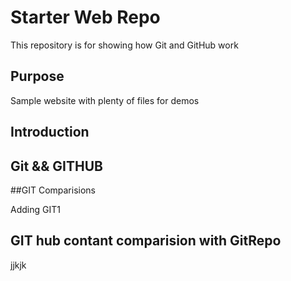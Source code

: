 # Starter Web Repo

This repository is for showing how Git and GitHub work

## Purpose

Sample website with plenty of files for demos

## Introduction

## Git && GITHUB

##GIT Comparisions

Adding GIT1

## GIT hub contant comparision with GitRepo
jjkjk